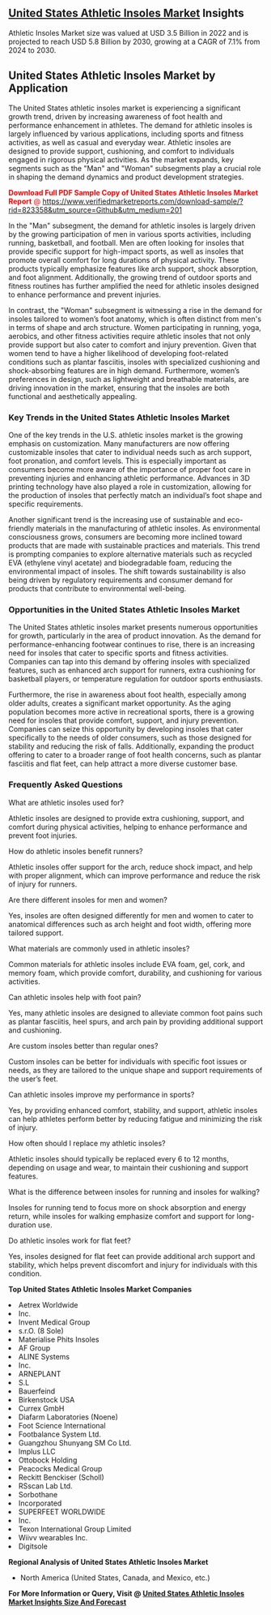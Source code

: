 <h2><a href="https://www.verifiedmarketreports.com/download-sample/?rid=823358&amp;utm_source=Github&amp;utm_medium=201" target="_blank">United States Athletic Insoles Market</a> Insights</h2><p>Athletic Insoles Market size was valued at USD 3.5 Billion in 2022 and is projected to reach USD 5.8 Billion by 2030, growing at a CAGR of 7.1% from 2024 to 2030.</p><p><h2>United States Athletic Insoles Market by Application</h2><p>The United States athletic insoles market is experiencing a significant growth trend, driven by increasing awareness of foot health and performance enhancement in athletes. The demand for athletic insoles is largely influenced by various applications, including sports and fitness activities, as well as casual and everyday wear. Athletic insoles are designed to provide support, cushioning, and comfort to individuals engaged in rigorous physical activities. As the market expands, key segments such as the "Man" and "Woman" subsegments play a crucial role in shaping the demand dynamics and product development strategies.</p><p><p><span class=""><span style="color: #ff0000;"><strong>Download Full PDF Sample Copy of United States Athletic Insoles Market Report</strong> @ </span><a href="https://www.verifiedmarketreports.com/download-sample/?rid=823358&amp;utm_source=Github&amp;utm_medium=201" target="_blank">https://www.verifiedmarketreports.com/download-sample/?rid=823358&amp;utm_source=Github&amp;utm_medium=201</a></span></p></p><p>In the "Man" subsegment, the demand for athletic insoles is largely driven by the growing participation of men in various sports activities, including running, basketball, and football. Men are often looking for insoles that provide specific support for high-impact sports, as well as insoles that promote overall comfort for long durations of physical activity. These products typically emphasize features like arch support, shock absorption, and foot alignment. Additionally, the growing trend of outdoor sports and fitness routines has further amplified the need for athletic insoles designed to enhance performance and prevent injuries.</p><p>In contrast, the "Woman" subsegment is witnessing a rise in the demand for insoles tailored to women’s foot anatomy, which is often distinct from men's in terms of shape and arch structure. Women participating in running, yoga, aerobics, and other fitness activities require athletic insoles that not only provide support but also cater to comfort and injury prevention. Given that women tend to have a higher likelihood of developing foot-related conditions such as plantar fasciitis, insoles with specialized cushioning and shock-absorbing features are in high demand. Furthermore, women’s preferences in design, such as lightweight and breathable materials, are driving innovation in the market, ensuring that the insoles are both functional and aesthetically appealing.</p><h3>Key Trends in the United States Athletic Insoles Market</h3><p>One of the key trends in the U.S. athletic insoles market is the growing emphasis on customization. Many manufacturers are now offering customizable insoles that cater to individual needs such as arch support, foot pronation, and comfort levels. This is especially important as consumers become more aware of the importance of proper foot care in preventing injuries and enhancing athletic performance. Advances in 3D printing technology have also played a role in customization, allowing for the production of insoles that perfectly match an individual’s foot shape and specific requirements.</p><p>Another significant trend is the increasing use of sustainable and eco-friendly materials in the manufacturing of athletic insoles. As environmental consciousness grows, consumers are becoming more inclined toward products that are made with sustainable practices and materials. This trend is prompting companies to explore alternative materials such as recycled EVA (ethylene vinyl acetate) and biodegradable foam, reducing the environmental impact of insoles. The shift towards sustainability is also being driven by regulatory requirements and consumer demand for products that contribute to environmental well-being.</p><h3>Opportunities in the United States Athletic Insoles Market</h3><p>The United States athletic insoles market presents numerous opportunities for growth, particularly in the area of product innovation. As the demand for performance-enhancing footwear continues to rise, there is an increasing need for insoles that cater to specific sports and fitness activities. Companies can tap into this demand by offering insoles with specialized features, such as enhanced arch support for runners, extra cushioning for basketball players, or temperature regulation for outdoor sports enthusiasts.</p><p>Furthermore, the rise in awareness about foot health, especially among older adults, creates a significant market opportunity. As the aging population becomes more active in recreational sports, there is a growing need for insoles that provide comfort, support, and injury prevention. Companies can seize this opportunity by developing insoles that cater specifically to the needs of older consumers, such as those designed for stability and reducing the risk of falls. Additionally, expanding the product offering to cater to a broader range of foot health concerns, such as plantar fasciitis and flat feet, can help attract a more diverse customer base.</p><h3>Frequently Asked Questions</h3><p>What are athletic insoles used for?</p><p>Athletic insoles are designed to provide extra cushioning, support, and comfort during physical activities, helping to enhance performance and prevent foot injuries.</p><p>How do athletic insoles benefit runners?</p><p>Athletic insoles offer support for the arch, reduce shock impact, and help with proper alignment, which can improve performance and reduce the risk of injury for runners.</p><p>Are there different insoles for men and women?</p><p>Yes, insoles are often designed differently for men and women to cater to anatomical differences such as arch height and foot width, offering more tailored support.</p><p>What materials are commonly used in athletic insoles?</p><p>Common materials for athletic insoles include EVA foam, gel, cork, and memory foam, which provide comfort, durability, and cushioning for various activities.</p><p>Can athletic insoles help with foot pain?</p><p>Yes, many athletic insoles are designed to alleviate common foot pains such as plantar fasciitis, heel spurs, and arch pain by providing additional support and cushioning.</p><p>Are custom insoles better than regular ones?</p><p>Custom insoles can be better for individuals with specific foot issues or needs, as they are tailored to the unique shape and support requirements of the user’s feet.</p><p>Can athletic insoles improve my performance in sports?</p><p>Yes, by providing enhanced comfort, stability, and support, athletic insoles can help athletes perform better by reducing fatigue and minimizing the risk of injury.</p><p>How often should I replace my athletic insoles?</p><p>Athletic insoles should typically be replaced every 6 to 12 months, depending on usage and wear, to maintain their cushioning and support features.</p><p>What is the difference between insoles for running and insoles for walking?</p><p>Insoles for running tend to focus more on shock absorption and energy return, while insoles for walking emphasize comfort and support for long-duration use.</p><p>Do athletic insoles work for flat feet?</p><p>Yes, insoles designed for flat feet can provide additional arch support and stability, which helps prevent discomfort and injury for individuals with this condition.</p></p><p><strong>Top United States Athletic Insoles Market Companies</strong></p><div data-test-id=""><p><li>Aetrex Worldwide</li><li> Inc.</li><li> Invent Medical Group</li><li> s.r.O. (8 Sole)</li><li> Materialise Phits Insoles</li><li> AF Group</li><li> ALINE Systems</li><li> Inc.</li><li> ARNEPLANT</li><li>S.L</li><li> Bauerfeind</li><li> Birkenstock USA</li><li> Currex GmbH</li><li> Diafarm Laboratories (Noene)</li><li> Foot Science International</li><li> Footbalance System Ltd.</li><li> Guangzhou Shunyang SM Co Ltd.</li><li> lmplus LLC</li><li> Ottobock Holding</li><li> Peacocks Medical Group</li><li> Reckitt Benckiser (Scholl)</li><li> RSscan Lab Ltd.</li><li> Sorbothane</li><li> Incorporated</li><li> SUPERFEET WORLDWIDE</li><li> Inc.</li><li> Texon International Group Limited</li><li> Wiivv wearables Inc.</li><li> Digitsole</li></p><div><strong>Regional Analysis of&nbsp;United States Athletic Insoles Market</strong></div><ul><li dir="ltr"><p dir="ltr">North America&nbsp;(United States, Canada, and Mexico, etc.)</p></li></ul><p><strong>For More Information or Query, Visit @&nbsp;</strong><strong><a href="https://www.verifiedmarketreports.com/product/athletic-insoles-market/?utm_source=Github&amp;utm_medium=201" target="_blank">United States Athletic Insoles Market Insights Size And Forecast</a></strong></p></div>
